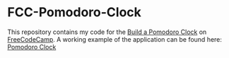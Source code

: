 # FCC-Pomodoro-Clock

This repository contains my code for the [Build a Pomodoro Clock](https://www.freecodecamp.com/challenges/build-a-pomodoro-clock) on [FreeCodeCamp](https://www.freecodecamp.com/). A working example of the application can be found here: [Pomodoro Clock](http://codepen.io/JosephVega/pen/KrBPNV)
